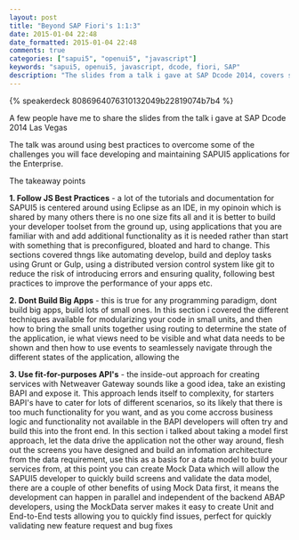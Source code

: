 ```yaml
---
layout: post
title: "Beyond SAP Fiori's 1:1:3"
date: 2015-01-04 22:48
date_formatted: 2015-01-04 22:48
comments: true
categories: ["sapui5", "openui5", "javascript"]
keywords: "sapui5, openui5, javascript, dcode, fiori, SAP"
description: "The slides from a talk i gave at SAP Dcode 2014, covers some of the best practices you may want to adopt when developing SAPUI5 apps for the enterprise"
---
```


{% speakerdeck 8086964076310132049b22819074b7b4 %}

A few people have me to share the slides from the talk i gave at SAP Dcode 2014 Las Vegas

The talk was around using best practices to overcome some of the challenges you will face developing and maintaining SAPUI5 applications for the Enterprise.

The takeaway points

**1. Follow JS Best Practices** - a lot of the tutorials and documentation for SAPUI5 is centered around using Eclipse as an IDE, in my opinoin which is shared by many others there is no one size fits all and it is better to build your developer toolset from the ground up, using applications that you are familiar with and add additional functionality as it is needed rather than start with something that is preconfigured, bloated and hard to change. This sections covered thngs like automating develop, build and deploy tasks using Grunt or Gulp, using a distributed version control system like git to reduce the risk of introducing errors and ensuring quality, following best practices to improve the performance of your apps etc.

**2. Dont Build Big Apps** - this is true for any programming paradigm, dont build big apps, build lots of small ones. In this section i covered the different techniques available for modularizing your code in small units, and then how to bring the small units together using routing to determine the state of the application, ie what views need to be visible and what data needs to be shown and then how to use events to seamlessely navigate through the different states of the application, allowing the 

**3. Use fit-for-purposes API's** - the inside-out approach for creating services with Netweaver Gateway sounds like a good idea, take an existing BAPI and expose it. This approach lends itself to complexity, for starters BAPI's have to cater for lots of different scenarios, so its likely that there is too much functionality for you want, and as you come accross business logic and functionality not available in the BAPI developers will often try and build this into the front end. In this section i talked about taking a model first approach, let the data drive the application not the other way around, flesh out the screens you have designed and build an infomation architecture from the data requirement, use this as a basis for a data model to build your services from, at this point you can create Mock Data which will allow the SAPUI5 developer to quickly build screens and validate the data model, there are a couple of other benefits of using Mock Data first, it means the development can happen in parallel and independent of the backend ABAP developers, using the MockData server makes it easy to create Unit and End-to-End tests allowing you to quickly find issues, perfect for quickly validating new feature request and bug fixes
